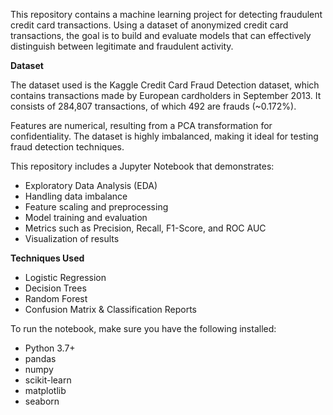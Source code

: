 This repository contains a machine learning project for detecting fraudulent credit card transactions. Using a dataset of anonymized credit card transactions, the goal is to build and evaluate models that can effectively distinguish between legitimate and fraudulent activity.

**Dataset**

The dataset used is the Kaggle Credit Card Fraud Detection dataset, which contains transactions made by European cardholders in September 2013. It consists of 284,807 transactions, of which 492 are frauds (~0.172%).

Features are numerical, resulting from a PCA transformation for confidentiality.
The dataset is highly imbalanced, making it ideal for testing fraud detection techniques.

This repository includes a Jupyter Notebook that demonstrates:
- Exploratory Data Analysis (EDA)
- Handling data imbalance
- Feature scaling and preprocessing
- Model training and evaluation
- Metrics such as Precision, Recall, F1-Score, and ROC AUC
- Visualization of results

**Techniques Used**
- Logistic Regression
- Decision Trees
- Random Forest
- Confusion Matrix & Classification Reports

To run the notebook, make sure you have the following installed:

- Python 3.7+
- pandas
- numpy
- scikit-learn
- matplotlib
- seaborn

